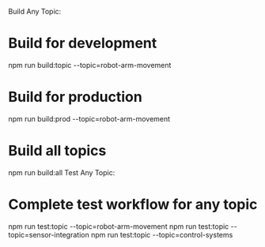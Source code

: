 Build Any Topic:

# Build for development
npm run build:topic --topic=robot-arm-movement

# Build for production
npm run build:prod --topic=robot-arm-movement

# Build all topics
npm run build:all
Test Any Topic:

# Complete test workflow for any topic
npm run test:topic --topic=robot-arm-movement
npm run test:topic --topic=sensor-integration
npm run test:topic --topic=control-systems